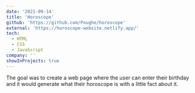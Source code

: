 ```yaml
---
date: '2021-09-14'
title: 'Horoscope'
github: 'https://github.com/Poughe/horoscope'
external: 'https://horoscope-website.netlify.app/'
tech:
  - HTML
  - CSS
  - JavaScript
company: ''
showInProjects: true
---
```


The goal was to create a web page where the user can enter their birthday and it would generate what their horoscope is with a little fact about it.
